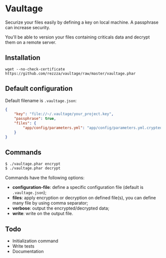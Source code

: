 # Vaultage

Securize your files easily by defining a key on local machine. A passphrase can
increase security.

You'll be able to version your files containing criticals data and decrypt them
on a remote server.

## Installation

`wget --no-check-certificate https://github.com/rezzza/vaultage/raw/master/vaultage.phar`

## Default configuration

Default filename is `.vaultage.json`:

```json
{
    "key": "file://~/.vaultage/your_project.key",
    "passphrase": true,
    "files": {
        "app/config/parameters.yml": "app/config/parameters.yml.crypted"
    }
}
```

## Commands

```sh
$ ./vaultage.phar encrypt
$ ./vaultage.phar decrypt
```

Commands have the following options:

- **configuration-file**: define a specific configuration file (default is
  `.vaultage.json`);
- **files**: apply encryption or decryption on defined file(s), you can define
  many file by using comma separator;
- **verbose**: output the encrypted/decrypted data;
- **write**: write on the output file.

## Todo

- Initialization command
- Write tests
- Documentation
